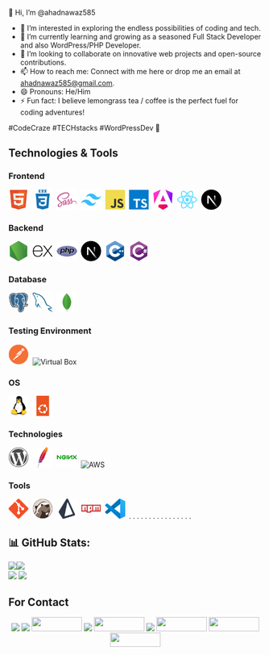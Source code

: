 👋 Hi, I’m @ahadnawaz585

- 👀 I’m interested in exploring the endless possibilities of coding and tech.
- 🌱 I’m currently learning and growing as a seasoned Full Stack Developer and also WordPress/PHP Developer.
- 💞️ I’m looking to collaborate on innovative web projects and open-source contributions.
- 📫 How to reach me: Connect with me here or drop me an email at ahadnawaz585@gmail.com.
- 😄 Pronouns: He/Him
- ⚡ Fun fact: I believe lemongrass tea / coffee is the perfect fuel for coding adventures!

#CodeCraze #TECHstacks #WordPressDev 🚀

## Technologies & Tools

<div>

  ### Frontend
  <img src="https://github.com/devicons/devicon/blob/master/icons/html5/html5-original.svg" title="HTML5" alt="HTML" width="40" height="40"/>&nbsp;
  <img src="https://github.com/devicons/devicon/blob/master/icons/css3/css3-plain-wordmark.svg"  title="CSS3" alt="CSS" width="40" height="40"/>&nbsp;
  <img src="https://github.com/devicons/devicon/blob/master/icons/sass/sass-original.svg"  title="SCSS" alt="SCSS" width="40" height="40"/>&nbsp;
   <img src="https://github.com/devicons/devicon/blob/master/icons/tailwindcss/tailwindcss-original.svg"  title="Tailwind" alt="Tailwind" width="40" height="40"/>&nbsp;
  <img src="https://github.com/devicons/devicon/blob/master/icons/javascript/javascript-original.svg" title="JavaScript" alt="JavaScript" width="40" height="40"/>&nbsp;
  <img src="https://github.com/devicons/devicon/blob/master/icons/typescript/typescript-original.svg" title="TypeScript" alt="TypeScript" width="40" height="40"/>&nbsp;
  <img src="https://github.com/devicons/devicon/blob/master/icons/angular/angular-original.svg"  title="Angular" alt="Angular" width="40" height="40"/>&nbsp;
  <img src="https://github.com/devicons/devicon/blob/master/icons/react/react-original.svg" title="React" alt="React" width="40" height="40"/>&nbsp;
  <img src="https://github.com/devicons/devicon/blob/master/icons/nextjs/nextjs-original.svg" title="Next" alt="Next" width="40" height="40"/>&nbsp;

  ### Backend
  <img src="https://github.com/devicons/devicon/blob/master/icons/nodejs/nodejs-original.svg" title="NodeJS" alt="NodeJS" width="40" height="40"/>&nbsp;
   <img src="https://github.com/devicons/devicon/blob/master/icons/express/express-original.svg" title="ExpressJS" alt="ExpressJS" width="40" height="40"/>&nbsp;
  <img src="https://github.com/devicons/devicon/blob/master/icons/php/php-original.svg" title="PHP" alt="PHP" width="40" height="40"/>&nbsp;
  <img src="https://github.com/devicons/devicon/blob/master/icons/nextjs/nextjs-original.svg" title="Next" alt="Next" width="40" height="40"/>&nbsp;
  <img src="https://github.com/devicons/devicon/blob/master/icons/cplusplus/cplusplus-original.svg" title="C++"  alt="C++" width="40" height="40"/>&nbsp;
  <img src="https://github.com/devicons/devicon/blob/master/icons/csharp/csharp-original.svg" title="C#"  alt="C#" width="40" height="40"/>&nbsp;

  ### Database
  <img src="https://github.com/devicons/devicon/blob/master/icons/postgresql/postgresql-original.svg" title="PostgreSQL" alt="PostgreSQL" width="40" height="40"/>&nbsp;
  <img src="https://github.com/devicons/devicon/blob/master/icons/mysql/mysql-original.svg" title="MySQL"  alt="MySQL" width="40" height="40"/>&nbsp;
  <img src="https://github.com/devicons/devicon/blob/master/icons/mongodb/mongodb-original.svg" title="MongoDB"  alt="MongoDB" width="40" height="40"/>&nbsp;

### Testing Environment
<img src="https://github.com/devicons/devicon/blob/master/icons/postman/postman-original.svg" title="Postman" alt="Postman" width="40" height="40"/>&nbsp;
<img src="https://upload.wikimedia.org/wikipedia/commons/d/d5/Virtualbox_logo.png" title="Virtual Box" alt="Virtual Box" width="40" height="40"/>&nbsp;

### OS
<img src="https://github.com/devicons/devicon/blob/master/icons/linux/linux-original.svg" title="Linux" alt="Linux" width="40" height="40"/>&nbsp;
<img src="https://github.com/devicons/devicon/blob/master/icons/ubuntu/ubuntu-original.svg" title="Ubuntu" alt="Ubuntu" width="40" height="40"/>&nbsp;

### Technologies
<img src="https://github.com/devicons/devicon/blob/master/icons/wordpress/wordpress-plain.svg" title="WordPress" alt="WordPress" width="40" height="40"/>&nbsp;
<img src="https://github.com/devicons/devicon/blob/master/icons/apache/apache-original.svg" title="Apache" alt="Apache" width="40" height="40"/>&nbsp;
<img src="https://github.com/devicons/devicon/blob/master/icons/nginx/nginx-original.svg" title="Nginx" alt="Nginx" width="40" height="40"/>&nbsp; 
<img src="https://download.logo.wine/logo/Amazon_Web_Services/Amazon_Web_Services-Logo.wine.png" title="AWS" alt="AWS" width="40" height="40"/>&nbsp;

### Tools
<img src="https://github.com/devicons/devicon/blob/master/icons/git/git-original.svg" title="Git" alt="Git" width="40" height="40"/>&nbsp;
<img src="https://github.com/devicons/devicon/blob/master/icons/dbeaver/dbeaver-original.svg" title="DBeaver" alt="DBeaver" width="40" height="40"/>&nbsp;
<img src="https://github.com/devicons/devicon/blob/master/icons/prisma/prisma-original.svg" title="Prisma" alt="Prisma" width="40" height="40"/>&nbsp;
<img src="https://github.com/devicons/devicon/blob/master/icons/npm/npm-original-wordmark.svg" title="npm" alt="npm" width="40" height="40"/>&nbsp;
<img src="https://github.com/devicons/devicon/blob/master/icons/vscode/vscode-original.svg" title="VS Code" alt="VS Code" width="40" height="40"/>&nbsp;
.  .  .  .  .  .  .  .  .  .  .  .  .  .  .  .
  
</div>


## 📊 GitHub Stats:
![](http://github-profile-summary-cards.vercel.app/api/cards/profile-details?username=ahadnawaz585&theme=dark&hide_border=false&include_all_commits=false&count_private=false&layout=compact)![](https://github-readme-stats.vercel.app/api/top-langs/?username=ahadnawaz585&theme=dark&hide_border=false&include_all_commits=false&count_private=false&layout=compact)<br/>
![](https://github-readme-stats.vercel.app/api?username=ahadnawaz585&theme=dark&hide_border=false&include_all_commits=false&count_private=false)
![](https://github-readme-streak-stats.herokuapp.com/?user=ahadnawaz585&theme=dark&hide_border=false)<br/>



## For Contact

<div id="contact-links" align="center">
  <a href="https://www.linkedin.com/in/ahad-nawaz-248214234/" target="_blank"><img src="https://img.shields.io/badge/LinkedIn-blue?logo=linkedin&logoColor=white&style=for-the-badge" width="100"/></a>
  <a href="https://www.youtube.com/channel/UCax8xco37rpJfEDk5H8dqYg" target="_blank"><img src="https://img.shields.io/badge/YouTube-red?style=for-the-badge&logo=youtube&logoColor=white" width="100"/></a>
  <a href="https://www.fiverr.com/ahadnawaz__?up_rollout=true" target="_blank"><img src="https://img.shields.io/badge/Fiverr-darkgreen?style=for-the-badge&logo=fiverr&logoColor=white" height="28px" width="100"/></a>
  <a href="https://twitter.com/ahadnawaz__" target="_blank"><img src="https://img.shields.io/badge/Twitter-blue?style=for-the-badge&logo=twitter&logoColor=white" width="100"/></a>
  <a href="https://www.upwork.com/freelancers/~01b51d8732ee00bc45?viewMode=1" target="_blank"><img src="https://img.shields.io/badge/Upwork-darkgreen?style=for-the-badge&logo=upwork&logoColor=green" height="28px" width="100"/></a>
   <a href="https://medium.com/@ahadnawaz585" target="_blank" ><img src="https://img.shields.io/badge/Medium-black?style=for-the-badge&logo=medium&logoColor=white" width="100"/></a>
  <a href="mailto:ahadnawaz585@gmail.com" target="_blank"><img src="https://img.shields.io/badge/Gmail-red?style=for-the-badge&logo=gmail&logoColor=white" height="28px"  width="100"/></a>
  <a href="https://www.instagram.com/ahadnawaz__/" target="_blank"><img src="https://img.shields.io/badge/Instagram-orange?style=for-the-badge&logo=instagram&logoColor=white" height="28px"  width="100"/></a>
  <a href="https://www.facebook.com/captainahad585" target="_blank"><img src="https://img.shields.io/badge/Facebook-blue?style=for-the-badge&logo=facebook&logoColor=white" height="28px"  width="100"/></a>
</div>

